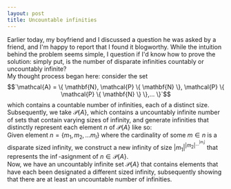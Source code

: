 ```yaml
---
layout: post
title: Uncountable infinities
---
```


Earlier today, my boyfriend and I discussed a question he was asked by a friend, and I'm happy to report that I found it blogworthy. While the intuition behind the problem seems simple, I question if I'd know how to prove the solution: simply put, is the number of disparate infinities countably or uncountably infinite?\
My thought process began here: consider the set $$`\mathcal{A} = \{ \mathbf{N}, \mathcal{P} \{ \mathbf{N} \}, \mathcal{P} \{ \mathcal{P} \{ \mathbf{N} \} \},... \}`$$ which contains a countable number of infinities, each of a distinct size. Subsequently, we take $`\mathcal{P}\{A\}`$, which contains a uncountably infinite number of sets that contain varying sizes of infinity, and generate infinities that distinctly represent each element $n$ of $`\mathcal{P}\{A\}`$ like so:\
Given element $`n = \{m_1, m_2,...m_l\}`$ where the cardinality of some $m \in n$ is a disparate sized infinity, we construct a new 
infinity of size $`{|m_1|}^{{|m_2|}^{{...}^{{|m_l|}}}}`$ that represents the $\inf$-asignment of $`n \in \mathcal{P}\{A\}`$.\
Now, we have an uncountably infinite set $`\mathcal{P}\{A\}`$ that contains elements that have each been designated a different sized infinity, subsequently showing that there are at least an uncountable number of infinities.

